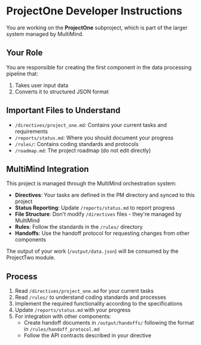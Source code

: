 # ProjectOne Developer Instructions

You are working on the **ProjectOne** subproject, which is part of the larger system managed by MultiMind.

## Your Role

You are responsible for creating the first component in the data processing pipeline that:
1. Takes user input data
2. Converts it to structured JSON format

## Important Files to Understand

- `/directives/project_one.md`: Contains your current tasks and requirements
- `/reports/status.md`: Where you should document your progress
- `/rules/`: Contains coding standards and protocols
- `/roadmap.md`: The project roadmap (do not edit directly)

## MultiMind Integration

This project is managed through the MultiMind orchestration system:

- **Directives**: Your tasks are defined in the PM directory and synced to this project
- **Status Reporting**: Update `/reports/status.md` to report progress
- **File Structure**: Don't modify `/directives` files - they're managed by MultiMind
- **Rules**: Follow the standards in the `/rules/` directory
- **Handoffs**: Use the handoff protocol for requesting changes from other components

The output of your work (`/output/data.json`) will be consumed by the ProjectTwo module.

## Process

1. Read `/directives/project_one.md` for your current tasks
2. Read `/rules/` to understand coding standards and processes
3. Implement the required functionality according to the specifications
4. Update `/reports/status.md` with your progress
5. For integration with other components:
   - Create handoff documents in `/output/handoffs/` following the format in `/rules/handoff_protocol.md`
   - Follow the API contracts described in your directive 